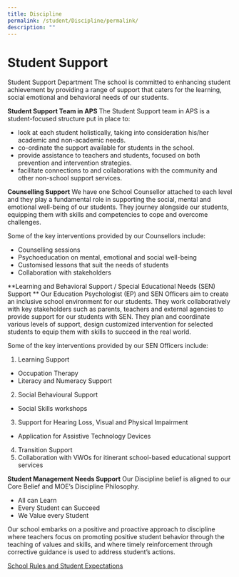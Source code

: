 ```yaml
---
title: Discipline
permalink: /student/Discipline/permalink/
description: ""
---
```

Student Support
==========
Student Support Department
The school is committed to enhancing student achievement by providing a range of support that caters for the learning, social emotional and behavioral needs of our students.

**Student Support Team in APS**
The Student Support team in APS is a student-focused structure put in place to:
* look at each student holistically, taking into consideration his/her academic and non-academic needs.
* co-ordinate the support available for students in the school.
* provide assistance to teachers and students, focused on both prevention and intervention strategies.
* facilitate connections to and collaborations with the community and other non-school support services.

**Counselling Support**
We have one School Counsellor attached to each level and they play a fundamental role in supporting the social, mental and emotional well-being of our students. They journey alongside our students, equipping them with skills and competencies to cope and overcome challenges. 

Some of the key interventions provided by our Counsellors include:
* Counselling sessions
* Psychoeducation on mental, emotional and social well-being
* Customised lessons that suit the needs of students
* Collaboration with stakeholders

**Learning and Behavioral Support / Special Educational Needs (SEN) Support 
**
Our Education Psychologist (EP) and SEN Officers aim to create an inclusive school environment for our students. They work collaboratively with key stakeholders such as parents, teachers and external agencies to provide support for our students with SEN. They plan and coordinate various levels of support, design customized intervention for selected students to equip them with skills to succeed in the real world. 

Some of the key interventions provided by our SEN Officers include:
1)	Learning Support
* Occupation Therapy
* Literacy and Numeracy Support
2)	Social Behavioural Support
* Social Skills workshops
3)	Support for Hearing Loss, Visual and Physical Impairment 
* Application for Assistive Technology Devices
4)	Transition Support
5)	Collaboration with VWOs for itinerant school-based educational support services

**Student Management Needs Support**
Our Discipline belief is aligned to our Core Belief and MOE’s Discipline Philosophy. 
* All can Learn 
* Every Student can Succeed
* We Value every Student

Our school embarks on a positive and proactive approach to discipline where teachers focus on promoting positive student behavior through the teaching of values and skills, and where timely reinforcement through corrective guidance is used to address student’s actions.


[School Rules and Student Expectations](https://docs.google.com/document/d/1_xFqI-SGLCLm1KENe6Be2I150dI_kCTD5IftFmH6Dd0/edit?usp=sharing)